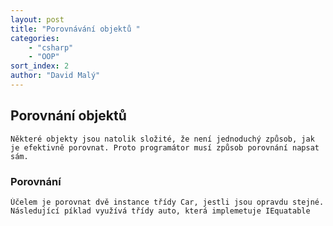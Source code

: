 ```yaml
---
layout: post
title: "Porovnávání objektů "
categories:
    - "csharp"
    - "OOP"
sort_index: 2
author: "David Malý"
--- 
```



## Porovnání objektů


    Některé objekty jsou natolik složité, že není jednoduchý způsob, jak je efektivně porovnat. Proto programátor musí způsob porovnání napsat sám.


### Porovnání




    Účelem je porovnat dvě instance třídy Car, jestli jsou opravdu stejné. Následující píklad využívá třídy auto, která implemetuje IEquatable